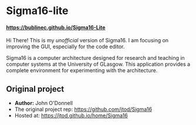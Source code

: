 # Sigma16-lite
#### https://bublinec.github.io/Sigma16-Lite

Hi There!
This is my *unofficial* version of Sigma16.
I am focusing on improving the GUI, especially for the code editor. 

Sigma16 is a computer architecture designed for research and teaching in computer systems at the University of GLasgow.
This application provides a complete environment for experimenting with the architecture.

## Original project
- **Author:** John O'Donnell
- The original project rep: https://github.com/jtod/Sigma16
- Hosted at: https://jtod.github.io/home/Sigma16